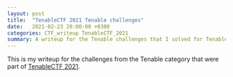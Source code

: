 ```yaml
---
layout: post
title:  "TenableCTF 2021 Tenable challenges"
date:   2021-02-23 20:00:00 +0300
categories: CTF_writeup TenableCTF_2021
summary: A writeup for the Tenable challenges that I solved for TenableCTF 2021 and some of my thoughts on the one that I did not solve.
---
```

This is my writeup for the challenges from the Tenable category that were part of [TenableCTF 2021](https://ctftime.org/event/1266).  
